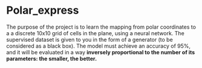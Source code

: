 # Polar_express
The purpose of the project is to learn the mapping from polar coordinates to a a discrete 10x10 grid of cells in the plane, using a neural network. 
The supervised dataset is given to you in the form of a generator (to be considered as a black box).
The model must achieve an accuracy of 95%, and it will be evaluated in a way **inversely proportional to the number of its parameters: the smaller, the better.**
